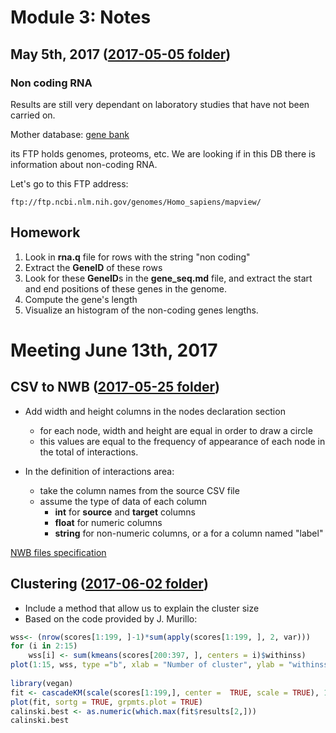 

# Module 3: Notes


## May 5th, 2017 ([2017-05-05 folder](20170505))

### Non coding RNA

Results are still very dependant on laboratory studies that have not been carried on.

Mother database: [gene bank][genebank]

its FTP holds genomes, proteoms, etc. We are looking if in this DB there is information about non-coding RNA.


Let's go to this FTP address:

```
ftp://ftp.ncbi.nlm.nih.gov/genomes/Homo_sapiens/mapview/
```

## Homework 

1. Look in **rna.q** file for rows with the string "non coding"
2. Extract the **GeneID** of these rows
3. Look for these **GeneID**s in the **gene_seq.md** file, and extract the start and end positions of these genes in the genome.
4. Compute the gene's length
5. Visualize an histogram of the non-coding genes lengths.





# Meeting June 13th, 2017


## CSV to NWB ([2017-05-25 folder](20170525))

- Add width and height columns in the nodes declaration section
	- for each node, width and height are equal in order to draw a circle
	- this values are equal to the frequency of appearance of each node in the total of interactions.
	
- In the definition of interactions area:
	- take the column names from the source CSV file
	- assume the type of data of each column
		- **int** for **source** and **target** columns
		- **float** for numeric columns
		- **string** for non-numeric columns, or a for a column named "label"
		



[NWB files specification](http://nwb.slis.indiana.edu/software.html)
		
## Clustering ([2017-06-02 folder](20170602))	

- Include a method that allow us to explain the cluster size
- Based on the code provided by J. Murillo:
	
```R
wss<- (nrow(scores[1:199, ]-1)*sum(apply(scores[1:199, ], 2, var)))
for (i in 2:15) 
	wss[i] <- sum(kmeans(scores[200:397, ], centers = i)$withinss)
plot(1:15, wss, type ="b", xlab = "Number of cluster", ylab = "withinss groups sum of error squares")
 
library(vegan)
fit <- cascadeKM(scale(scores[1:199,], center =  TRUE, scale = TRUE), 1, 10, iter = 1000)
plot(fit, sortg = TRUE, grpmts.plot = TRUE)
calinski.best <- as.numeric(which.max(fit$results[2,]))
calinski.best   
```




#####

[genebank]:ftp://ftp.ncbi.nlm.nih.gov/genbank
